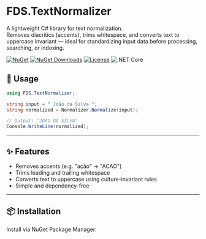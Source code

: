 # FDS.TextNormalizer

A lightweight C# library for text normalization.  
Removes diacritics (accents), trims whitespace, and converts text to uppercase invariant — ideal for standardizing input data before processing, searching, or indexing.

[![NuGet](https://img.shields.io/nuget/v/Flavio.Santos.TextNormalizer.svg)](https://www.nuget.org/packages/Flavio.Santos.TextNormalizer/)
[![NuGet Downloads](https://img.shields.io/nuget/dt/Flavio.Santos.TextNormalizer.svg)](https://www.nuget.org/packages/Flavio.Santos.TextNormalizer/)
[![License](https://img.shields.io/badge/license-MIT-blue.svg)](LICENSE)
![.NET Core](https://img.shields.io/badge/.NET%20Core-8.0-blue?logo=dotnet)

## 🧪 Usage

```csharp
using FDS.TextNormalizer;

string input = " João da Silva ";
string normalized = Normalizer.Normalize(input);

// Output: "JOAO DA SILVA"
Console.WriteLine(normalized);
```

---

## ✨ Features

- Removes accents (e.g. "ação" → "ACAO")
- Trims leading and trailing whitespace
- Converts text to uppercase using culture-invariant rules
- Simple and dependency-free

---

## 📦 Installation

Install via NuGet Package Manager:

